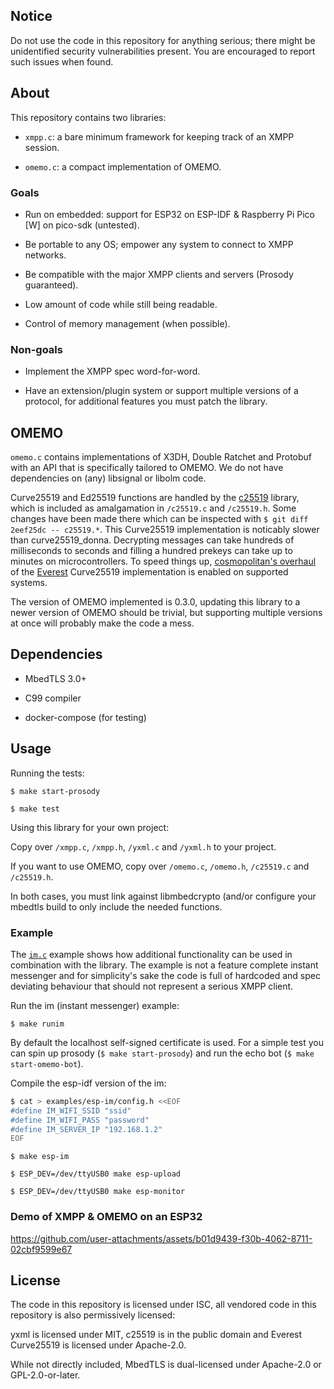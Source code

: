 ## Notice

 Do not use the code in this repository for anything serious; there
 might be unidentified security vulnerabilities present. You are
 encouraged to report such issues when found.

## About

This repository contains two libraries:

- `xmpp.c`: a bare minimum framework for keeping track of an XMPP
  session.

- `omemo.c`: a compact implementation of OMEMO.

### Goals

- Run on embedded: support for ESP32 on ESP-IDF & Raspberry Pi Pico
  \[W\] on pico-sdk (untested).

- Be portable to any OS; empower any system to connect to XMPP networks.

- Be compatible with the major XMPP clients and servers (Prosody guaranteed).

- Low amount of code while still being readable.

- Control of memory management (when possible).

### Non-goals

- Implement the XMPP spec word-for-word.

- Have an extension/plugin system or support multiple versions of a
  protocol, for additional features you must patch the library.

## OMEMO

 `omemo.c` contains implementations of X3DH, Double Ratchet and
 Protobuf with an API that is specifically tailored to OMEMO. We do not
 have dependencies on (any) libsignal or libolm code.

 Curve25519 and Ed25519 functions are handled by the
 [c25519](https://www.dlbeer.co.nz/oss/c25519.html) library, which is
 included as amalgamation in `/c25519.c` and `/c25519.h`. Some changes
 have been made there which can be inspected with `$ git diff 2eef25dc
 -- c25519.*`. This Curve25519 implementation is noticably slower than
 curve25519\_donna. Decrypting messages can take hundreds of
 milliseconds to seconds and filling a hundred prekeys can take up to
 minutes on microcontrollers. To speed things up, [cosmopolitan's
 overhaul](https://github.com/jart/cosmopolitan/blob/master/third_party/mbedtls/everest.c)
 of the [Everest](https://project-everest.github.io/) Curve25519
 implementation is enabled on supported systems.

 The version of OMEMO implemented is 0.3.0, updating this library to a
 newer version of OMEMO should be trivial, but supporting multiple
 versions at once will probably make the code a mess.

## Dependencies

- MbedTLS 3.0+

- C99 compiler

- docker-compose (for testing)

## Usage

Running the tests:

 `$ make start-prosody`

 `$ make test`

Using this library for your own project:

 Copy over `/xmpp.c`, `/xmpp.h`, `/yxml.c` and `/yxml.h` to your
 project.

 If you want to use OMEMO, copy over `/omemo.c`, `/omemo.h`,
 `/c25519.c` and `/c25519.h`.

 In both cases, you must link against libmbedcrypto (and/or configure your
 mbedtls build to only include the needed functions.

### Example

 The [`im.c`](./examples/im.c) example shows how additional
 functionality can be used in combination with the library. The example
 is not a feature complete instant messenger and for simplicity's sake
 the code is full of hardcoded and spec deviating behaviour that should
 not represent a serious XMPP client.

Run the im (instant messenger) example:

 `$ make runim`

 By default the localhost self-signed certificate is used. For a simple
 test you can spin up prosody (`$ make start-prosody`) and run the echo
 bot (`$ make start-omemo-bot`).

Compile the esp-idf version of the im:

```bash
$ cat > examples/esp-im/config.h <<EOF
#define IM_WIFI_SSID "ssid"
#define IM_WIFI_PASS "password"
#define IM_SERVER_IP "192.168.1.2"
EOF
```

 `$ make esp-im`

 `$ ESP_DEV=/dev/ttyUSB0 make esp-upload`

 `$ ESP_DEV=/dev/ttyUSB0 make esp-monitor`

### Demo of XMPP & OMEMO on an ESP32

https://github.com/user-attachments/assets/b01d9439-f30b-4062-8711-02cbf9599e67

## License

 The code in this repository is licensed under ISC, all vendored code in
 this repository is also permissively licensed:

 yxml is licensed under MIT, c25519 is in the public domain and
 Everest Curve25519 is licensed under Apache-2.0.

 While not directly included, MbedTLS is dual-licensed under Apache-2.0
 or GPL-2.0-or-later.
